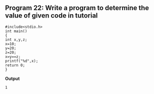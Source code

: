 ## Program 22: Write a program to determine the value of given code in tutorial
```
#include<stdio.h>
int main()
{
int x,y,z;
x=10;
y=20;
z=20;
x=y==z;
printf("%d",x);
return 0;
}
```
**Output**
```
1
```
